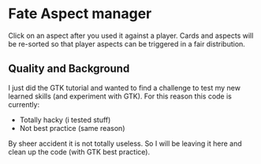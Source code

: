 # Fate Aspect manager

Click on an aspect after you used it against a player. Cards and aspects will be re-sorted so that player aspects can be triggered in a fair distribution.

## Quality and Background

I just did the GTK tutorial and wanted to find a challenge to test my new learned skills (and experiment with GTK). For this reason this code is currently:

* Totally hacky (i tested stuff)
* Not best practice (same reason)

By sheer accident it is not totally useless. So I will be leaving it here and clean up the code (with GTK best practice).

